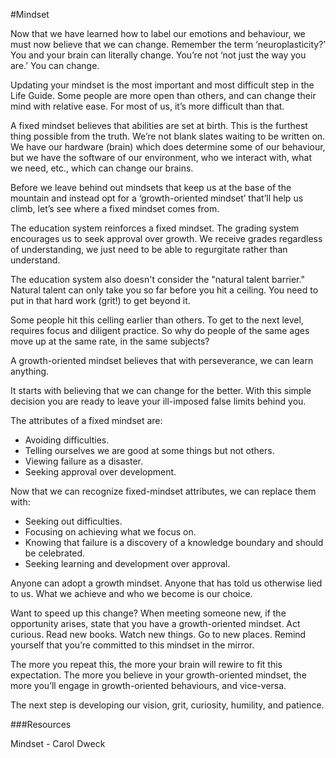 ﻿#Mindset


Now that we have learned how to label our emotions and behaviour, we must now believe that we can change. Remember the term ‘neuroplasticity?’ You and your brain can literally change. You’re not ‘not just the way you are.’ You can change.
 
Updating your mindset is the most important and most difficult step in the Life Guide. Some people are more open than others, and can change their mind with relative ease. For most of us, it’s more difficult than that. 

A fixed mindset believes that abilities are set at birth. This is the furthest thing possible from the truth. We’re not blank slates waiting to be written on. We have our hardware (brain) which does determine some of our behaviour, but we have the software of our environment, who we interact with, what we need, etc., which can change our brains.

Before we leave behind out mindsets that keep us at the base of the mountain and instead opt for a ‘growth-oriented mindset’ that’ll help us climb, let’s see where a fixed mindset comes from.

The education system reinforces a fixed mindset. The grading system encourages us to seek approval over growth. We receive grades regardless of understanding, we just need to be able to regurgitate rather than understand.

The education system also doesn't consider the "natural talent barrier." Natural talent can only take you so far before you hit a ceiling. You need to put in that hard work (grit!) to get beyond it.

Some people hit this celling earlier than others. To get to the next level, requires focus and diligent practice. So why do people of the same
ages move up at the same rate, in the same subjects?

A growth-oriented mindset believes that with perseverance, we can learn anything. 

It starts with believing that we can change for the better. With this simple decision you are ready to leave your ill-imposed false limits behind you.

The attributes of a fixed mindset are:

 * Avoiding difficulties.
 * Telling ourselves we are good at some things but not others.
 * Viewing failure as a disaster.
 * Seeking approval over development.

Now that we can recognize fixed-mindset attributes, we can replace them with:

 * Seeking out difficulties.
 * Focusing on achieving what we focus on.
 * Knowing that failure is a discovery of a knowledge boundary and should be celebrated.
 * Seeking learning and development over approval.

Anyone can adopt a growth mindset. Anyone that has told us otherwise lied to us. What we achieve and who we become is our choice.

Want to speed up this change? When meeting someone new, if the opportunity arises, state that you have a growth-oriented mindset. Act curious. Read new books. Watch new things. Go to new places. Remind yourself that you’re committed to this mindset in the mirror.

The more you repeat this, the more your brain will rewire to fit this expectation. The more you believe in your growth-oriented mindset, the more you’ll engage in growth-oriented behaviours, and vice-versa.

The next step is developing our vision, grit, curiosity, humility, and patience.

###Resources

Mindset - Carol Dweck


